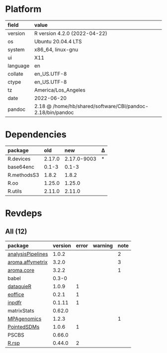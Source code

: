 # Platform

|field    |value                                                      |
|:--------|:----------------------------------------------------------|
|version  |R version 4.2.0 (2022-04-22)                               |
|os       |Ubuntu 20.04.4 LTS                                         |
|system   |x86_64, linux-gnu                                          |
|ui       |X11                                                        |
|language |en                                                         |
|collate  |en_US.UTF-8                                                |
|ctype    |en_US.UTF-8                                                |
|tz       |America/Los_Angeles                                        |
|date     |2022-06-20                                                 |
|pandoc   |2.18 @ /home/hb/shared/software/CBI/pandoc-2.18/bin/pandoc |

# Dependencies

|package     |old    |new         |Δ  |
|:-----------|:------|:-----------|:--|
|R.devices   |2.17.0 |2.17.0-9003 |*  |
|base64enc   |0.1-3  |0.1-3       |   |
|R.methodsS3 |1.8.2  |1.8.2       |   |
|R.oo        |1.25.0 |1.25.0      |   |
|R.utils     |2.11.0 |2.11.0      |   |

# Revdeps

## All (12)

|package                                            |version |error |warning |note |
|:--------------------------------------------------|:-------|:-----|:-------|:----|
|[analysisPipelines](problems.md#analysispipelines) |1.0.2   |      |        |2    |
|[aroma.affymetrix](problems.md#aromaaffymetrix)    |3.2.0   |      |        |3    |
|[aroma.core](problems.md#aromacore)                |3.2.2   |      |        |1    |
|babel                                              |0.3-0   |      |        |     |
|[dataquieR](problems.md#dataquier)                 |1.0.9   |1     |        |     |
|[eoffice](problems.md#eoffice)                     |0.2.1   |1     |        |     |
|[inpdfr](problems.md#inpdfr)                       |0.1.11  |1     |        |     |
|matrixStats                                        |0.62.0  |      |        |     |
|[MPAgenomics](problems.md#mpagenomics)             |1.2.3   |      |        |1    |
|[PointedSDMs](problems.md#pointedsdms)             |1.0.6   |1     |        |     |
|PSCBS                                              |0.66.0  |      |        |     |
|[R.rsp](problems.md#rrsp)                          |0.44.0  |2     |        |     |


